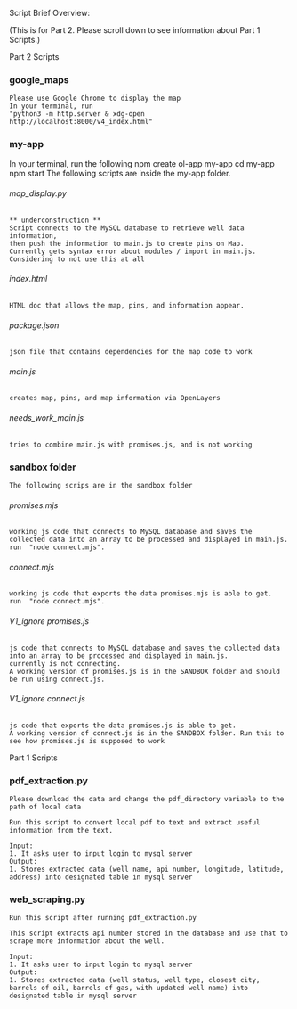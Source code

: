 Script Brief Overview:

(This is for Part 2. Please scroll down to see information about Part 1 Scripts.)


Part 2 Scripts


### google_maps
	Please use Google Chrome to display the map
	In your terminal, run 
	"python3 -m http.server & xdg-open http://localhost:8000/v4_index.html"


	
### my-app
In your terminal, run the following
	npm create ol-app my-app
	cd my-app
	npm start
The following scripts are inside the my-app folder.

###### map_display.py
	** underconstruction **
	Script connects to the MySQL database to retrieve well data information,
	then push the information to main.js to create pins on Map.
	Currently gets syntax error about modules / import in main.js.
	Considering to not use this at all
	
###### index.html
	HTML doc that allows the map, pins, and information appear.

###### package.json
	json file that contains dependencies for the map code to work


###### main.js
	creates map, pins, and map information via OpenLayers
	
###### needs_work_main.js
	tries to combine main.js with promises.js, and is not working

### sandbox folder
	The following scrips are in the sandbox folder

###### promises.mjs
	working js code that connects to MySQL database and saves the collected data into an array to be processed and displayed in main.js.
	run  "node connect.mjs".
	
###### connect.mjs
	working js code that exports the data promises.mjs is able to get.
	run  "node connect.mjs".


###### V1_ignore promises.js
	js code that connects to MySQL database and saves the collected data into an array to be processed and displayed in main.js.
	currently is not connecting.
	A working version of promises.js is in the SANDBOX folder and should be run using connect.js.

###### V1_ignore connect.js
	js code that exports the data promises.js is able to get.
	A working version of connect.js is in the SANDBOX folder. Run this to see how promises.js is supposed to work
	
	
	

Part 1 Scripts
### pdf_extraction.py
	Please download the data and change the pdf_directory variable to the path of local data
	
	Run this script to convert local pdf to text and extract useful information from the text.
	
	Input:
	1. It asks user to input login to mysql server
	Output: 
	1. Stores extracted data (well name, api number, longitude, latitude, address) into designated table in mysql server

### web_scraping.py
	Run this script after running pdf_extraction.py
 
	This script extracts api number stored in the database and use that to scrape more information about the well.
	
	Input:
	1. It asks user to input login to mysql server
	Output: 
	1. Stores extracted data (well status, well type, closest city, barrels of oil, barrels of gas, with updated well name) into designated table in mysql server


